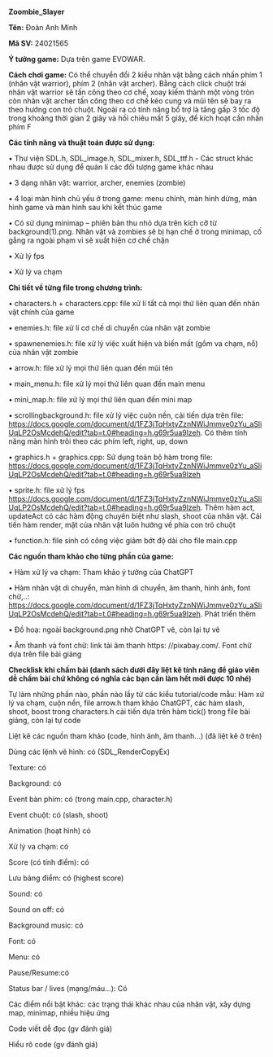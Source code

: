 **Zoombie_Slayer**

**Tên:** Đoàn Anh Minh 

**Mã SV:** 24021565

**Ý tưởng game:** Dựa trên game EVOWAR. 

**Cách chơi game:** Có thể chuyển đổi 2 kiểu nhân vật bằng cách nhấn phím 1 (nhân vật warrior), phím 2 (nhân vật archer). Bằng cách click chuột trái nhân vật warrior sẽ tấn công theo cơ chế, xoay kiếm thành một vòng tròn còn nhân vật archer tấn công theo cơ chế kéo cung và mũi tên sẽ bay ra theo hướng con trỏ chuột. Ngoài ra có tính năng bổ trợ là tăng gấp 3 tốc độ trong khoảng thời gian 2 giây và hồi chiêu mất 5 giây, để kích hoạt cần nhấn phím F

**Các tính năng và thuật toán được sử dụng:**

•	Thư viện SDL.h, SDL_image.h, SDL_mixer.h, SDL_ttf.h - Các struct khác nhau được sử dụng để quản lí các đối tượng game khác nhau

•	3 dạng nhân vật: warrior, archer, enemies (zombie)

•	4 loại màn hình chủ yếu ở trong game: menu chính, màn hình dừng, màn hình game và màn hình sau khi kết thúc game

•	Có sử dụng minimap – phiên bản thu nhỏ dựa trên kích cỡ từ background(1).png. Nhân vật và zombies sẽ bị hạn chế ở trong minimap, cố gắng ra ngoài phạm vi sẽ xuất hiện cơ chế chặn

•	Xử lý fps

•	Xử lý va chạm 

**Chi tiết về từng file trong chương trình:**

•	characters.h + characters.cpp: file xử lí tất cả mọi thứ liên quan đến nhân vật chính của game

•	enemies.h: file xử lí cơ chế di chuyển của nhân vật zombie 

•	spawnenemies.h: file xử lý việc xuất hiện và biến mất (gồm va chạm, nổ) của nhân vật zombie

•	arrow.h: file xử  lý mọi thứ liên quan đến mũi tên

•	main_menu.h: file xử lý mọi thứ liên quan đến main menu

•	mini_map.h: file xử lý mọi thứ liên quan đến mini map

•	scrollingbackground.h: file xử lý việc cuộn nền, cải tiến dựa trên file: https://docs.google.com/document/d/1FZ3jTqHxtyZznNWiJmmve0zYu_aSliUqLP2OsMcdehQ/edit?tab=t.0#heading=h.g69r5ua9lzeh. Có thêm tính năng màn hình trôi theo các phím left, right, up, down

•	graphics.h + graphics.cpp: Sử dụng toàn bộ hàm trong file: https://docs.google.com/document/d/1FZ3jTqHxtyZznNWiJmmve0zYu_aSliUqLP2OsMcdehQ/edit?tab=t.0#heading=h.g69r5ua9lzeh

•	sprite.h: file xử lý fps https://docs.google.com/document/d/1FZ3jTqHxtyZznNWiJmmve0zYu_aSliUqLP2OsMcdehQ/edit?tab=t.0#heading=h.g69r5ua9lzeh. Thêm hàm act, updateAct có các hàm động chuyên biệt như slash, shoot của nhân vật. Cải tiến hàm render, mặt của nhân vật luôn hướng về phía con trỏ chuột

•	function.h: file sinh có công việc giảm bớt độ dài cho file main.cpp

**Các nguồn tham khảo cho từng phần của game:**

•	Hàm xử lý va chạm: Tham khảo ý tưởng của ChatGPT

•	Hàm nhân vật di chuyển, màn hình di chuyển, âm thanh, hình ảnh, font chữ,..: https://docs.google.com/document/d/1FZ3jTqHxtyZznNWiJmmve0zYu_aSliUqLP2OsMcdehQ/edit?tab=t.0#heading=h.g69r5ua9lzeh. Phát triển thêm

•	Đồ hoạ: ngoài background.png nhờ ChatGPT vẽ, còn lại tự vẽ

•	Âm thanh và font chữ: link tải âm thanh https: //pixabay.com/. Font chữ dựa trên file bài giảng

**Checklisk khi chấm bài (danh sách dưới đây liệt kê tính năng để giáo viên dễ chấm bài chứ không có nghĩa các bạn cần làm hết mới được 10 nhé)**

Tự làm những phần nào, phần nào lấy từ các kiểu tutorial/code mẫu: Hàm xử lý va chạm, cuộn nền, file arrow.h tham khảo ChatGPT, các hàm slash, shoot, boost trong characters.h cải tiến dựa trên hàm tick() trong file bài giảng, còn lại tự code

Liệt kê các nguồn tham khảo (code, hình ảnh, âm thanh...) (đã liệt kê ở trên)

Dùng các lệnh vẽ hình: có (SDL_RenderCopyEx)

Texture: có

Background: có

Event bàn phím: có (trong main.cpp, character.h)

Event chuột: có (slash, shoot)

Animation (hoạt hình) có

Xử lý va chạm: có

Score (có tính điểm): có 

Lưu bảng điểm: có (highest score)

Sound: có 

Sound on off: có

Background music: có

Font: có 

Menu: có 

Pause/Resume:có

Status bar / lives (mạng/máu...): Có

Các điểm nổi bật khác: các trạng thái khác nhau của nhân vật, xây dựng map, minimap, nhiều hiệu ứng

Code viết dễ đọc (gv đánh giá)

Hiểu rõ code (gv đánh giá)
